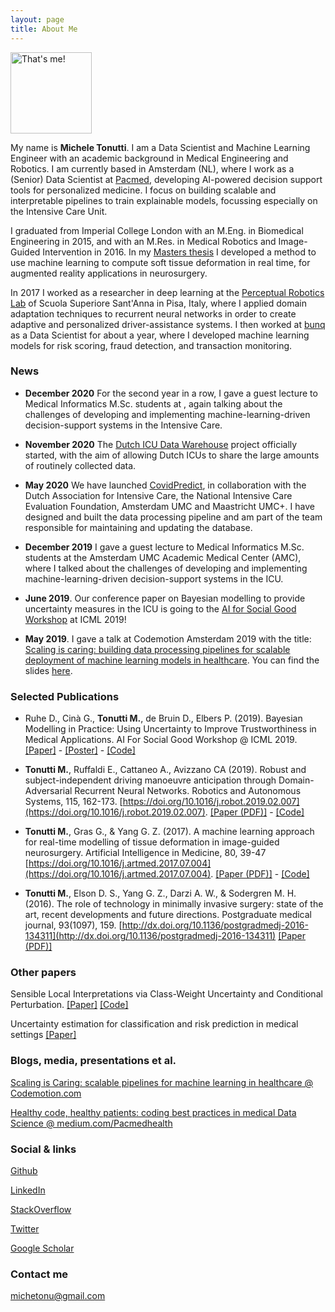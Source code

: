 ```yaml
---
layout: page
title: About Me
---
```


<img src="https://i.imgur.com/qV6WVP8.jpg" alt="That's me!" width="130" height="130"/>

My name is **Michele Tonutti**. I am a Data Scientist and Machine Learning Engineer with an academic background in Medical Engineering and Robotics. I am currently based in Amsterdam (NL), where I work as a (Senior) Data Scientist at [Pacmed](https://pacmed.ai/en/), developing AI-powered decision support tools for personalized medicine. I focus on building scalable and interpretable pipelines to train explainable models, focussing especially on the Intensive Care Unit. 

I graduated from Imperial College London with an M.Eng. in Biomedical Engineering in 2015, and with an M.Res. in Medical Robotics and Image-Guided Intervention in 2016. In my [Masters thesis](https://www.researchgate.net/publication/320101572_A_Data-driven_Method_for_Real-time_Modelling_of_Brain_Tumour_Deformation?_iepl%5BviewId%5D=NiWQ09wFo0rIR1OoHuSQIVpL&_iepl%5BprofilePublicationItemVariant%5D=default&_iepl%5Bcontexts%5D%5B0%5D=prfpi&_iepl%5BtargetEntityId%5D=PB%3A320101572&_iepl%5BinteractionType%5D=publicationTitle) I developed a method to use machine learning to compute soft tissue deformation in real time, for augmented reality applications in neurosurgery. 

In 2017 I worked as a researcher in deep learning at the [Perceptual Robotics Lab](http://www.percro.org/) of Scuola Superiore Sant'Anna in Pisa, Italy, where I applied domain adaptation techniques to recurrent neural networks in order to create adaptive and personalized driver-assistance systems. I then worked at [bunq](http://www.bunq.com/) as a Data Scientist for about a year, where I developed machine learning models for risk scoring, fraud detection, and transaction monitoring.

### News

- **December 2020** For the second year in a row, I gave a guest lecture to Medical Informatics M.Sc. students at , again talking about the challenges of developing and implementing machine-learning-driven decision-support systems in the Intensive Care.

- **November 2020** The [Dutch ICU Data Warehouse](https://icudata.nl/index-en.html) project officially started, with the aim of allowing Dutch ICUs to share the large amounts of routinely collected data.

- **May 2020** We have launched [CovidPredict](https://covidpredict.org/), in collaboration with the Dutch Association for Intensive Care, the National Intensive Care Evaluation Foundation, Amsterdam UMC and Maastricht UMC+. I have designed and built the data processing pipeline and am part of the team responsible for maintaining and updating the database.

- **December 2019** I gave a guest lecture to Medical Informatics M.Sc. students at the Amsterdam UMC Academic Medical Center (AMC), where I talked about the challenges of developing and implementing machine-learning-driven decision-support systems in the ICU.

- **June 2019**. Our conference paper on Bayesian modelling to provide uncertainty measures in the ICU is going to the [AI for Social Good Workshop](https://aiforsocialgood.github.io/icml2019/acceptedpapers.htm) at ICML 2019!

- **May 2019**. I gave a talk at Codemotion Amsterdam 2019 with the title: [Scaling is caring: building data processing pipelines for scalable deployment of machine learning models in healthcare](https://www.codemotion.com/magazine/scaling-is-caring-scalable-pipelines-for-machine-learning-in-healthcare-5484). You can find the slides [here](https://www.codemotion.com/magazine/scaling-is-caring-scalable-pipelines-for-machine-learning-in-healthcare-5484).

### Selected Publications

- Ruhe D., Cinà G., **Tonutti M.**, de Bruin D., Elbers P. (2019). Bayesian Modelling in Practice: Using Uncertainty to Improve Trustworthiness in Medical Applications. AI For Social Good Workshop @ ICML 2019. [[Paper]](https://aiforsocialgood.github.io/icml2019/accepted/track1/pdfs/38_aisg_icml2019.pdf) - [[Poster]](https://aiforsocialgood.github.io/icml2019/accepted/track1/posters/38_aisg_icml2019.pdf) - [[Code]](https://github.com/Pacmed/aisg_2019)

- **Tonutti M.**, Ruffaldi E., Cattaneo A., Avizzano CA (2019). Robust and subject-independent driving manoeuvre anticipation through Domain-Adversarial Recurrent Neural Networks. Robotics and Autonomous Systems, 115, 162-173. [https://doi.org/10.1016/j.robot.2019.02.007](https://doi.org/10.1016/j.robot.2019.02.007).  [[Paper (PDF)]](https://arxiv.org/pdf/1902.09820.pdf) - [[Code]](https://github.com/michetonu/DA-RNN_manoeuver_anticipation)

- **Tonutti M.**, Gras G., & Yang G. Z. (2017). A machine learning approach for real-time modelling of tissue deformation in image-guided neurosurgery. Artificial Intelligence in Medicine, 80, 39-47 [https://doi.org/10.1016/j.artmed.2017.07.004](https://doi.org/10.1016/j.artmed.2017.07.004). [[Paper (PDF)]](https://spiral.imperial.ac.uk/bitstream/10044/1/51634/2/machine-learning-approach.pdf) - [[Code]](https://github.com/michetonu/MALTIDEM--Machine-Learning-for-Tissue-Deformation-Modelling)

- **Tonutti M.**, Elson D. S., Yang G. Z., Darzi A. W., & Sodergren M. H. (2016). The role of technology in minimally invasive surgery: state of the art, recent developments and future directions. Postgraduate medical journal, 93(1097), 159. [http://dx.doi.org/10.1136/postgradmedj-2016-134311](http://dx.doi.org/10.1136/postgradmedj-2016-134311) [[Paper (PDF)]](https://pdfs.semanticscholar.org/ca67/24998c03a2fdbdc459c4717702d5716d414a.pdf)

### Other papers

Sensible Local Interpretations via Class-Weight Uncertainty and Conditional Perturbation. [[Paper]](https://github.com/Pacmed/sensible-local-interpretations/blob/master/paper.pdf) [[Code]](https://github.com/Pacmed/sensible-local-interpretations)

Uncertainty estimation for classification and risk prediction in medical settings [[Paper]](https://arxiv.org/abs/2004.05824)


### Blogs, media, presentations et al.

[Scaling is Caring: scalable pipelines for machine learning in healthcare @ Codemotion.com](https://www.codemotion.com/magazine/dev-hub/machine-learning-dev/scaling-is-caring-scalable-pipelines-for-machine-learning-in-healthcare/) 

[Healthy code, healthy patients: coding best practices in medical Data Science @ medium.com/Pacmedhealth](https://medium.com/@Pacmedhealth/healthy-code-healthy-patients-coding-best-practices-in-medical-data-science-part-1-d4c5ca2c42a)


### Social & links

[Github](https://github.com/michetonu)

[LinkedIn](https://www.linkedin.com/in/micheletonutti/)

[StackOverflow](https://stackoverflow.com/users/5236005/michetonu)

[Twitter](https://twitter.com/MicTonu)

[Google Scholar](https://scholar.google.com/citations?user=prnmvyIAAAAJ&hl=en)

### Contact me

[michetonu@gmail.com](mailto:michetonu@gmail.com)
